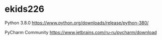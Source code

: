 # ekids226

 Python 3.8.0 
https://www.python.org/downloads/release/python-380/
 
PyCharm Community 
https://www.jetbrains.com/ru-ru/pycharm/download

